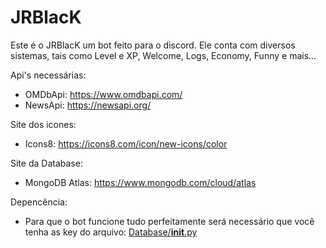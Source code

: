 # JRBlacK
Este é o JRBlacK um bot feito para o discord. Ele conta com diversos sistemas, tais como Level e XP, Welcome, Logs, Economy, Funny e mais...

Api's necessárias:
- OMDbApi: https://www.omdbapi.com/
- NewsApi: https://newsapi.org/

Site dos icones:
- Icons8: https://icons8.com/icon/new-icons/color

Site da Database:
- MongoDB Atlas: https://www.mongodb.com/cloud/atlas

Depencência:
- Para que o bot funcione tudo perfeitamente será necessário que você tenha as key do arquivo: [Database/__init__.py](https://github.com/BlackZacky/JRBlacK-BOT/blob/master/Database/__init__.py)
